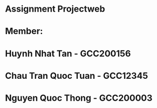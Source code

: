 # Assignment Projectweb
# Member: 
# Huynh Nhat Tan - GCC200156
# Chau Tran Quoc Tuan - GCC12345
# Nguyen Quoc Thong - GCC200003

